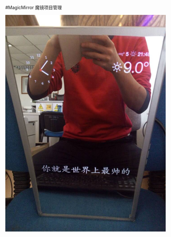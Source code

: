 #MagicMirror
魔镜项目管理

![image](https://github.com/paine1690/MagicMirror/blob/master/pictrue/pic2.jpg)
